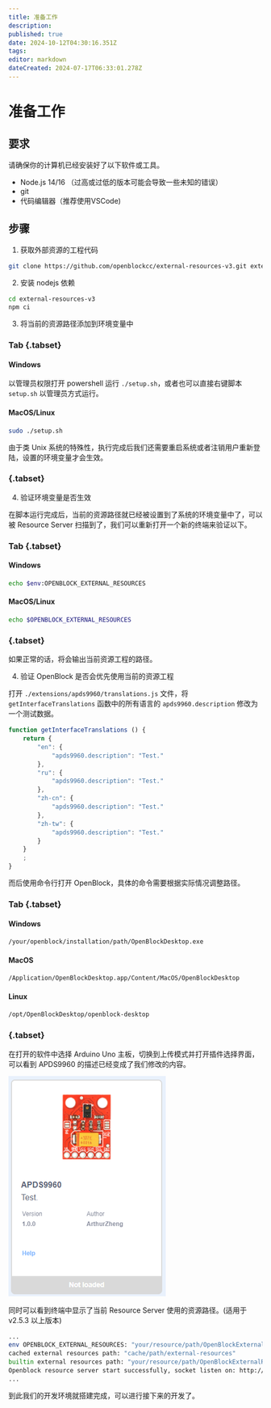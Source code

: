 ```yaml
---
title: 准备工作
description: 
published: true
date: 2024-10-12T04:30:16.351Z
tags: 
editor: markdown
dateCreated: 2024-07-17T06:33:01.278Z
---
```


# 准备工作

## 要求

请确保你的计算机已经安装好了以下软件或工具。

- Node.js 14/16 （过高或过低的版本可能会导致一些未知的错误）
- git
- 代码编辑器（推荐使用VSCode)

## 步骤

1. 获取外部资源的工程代码

```bash
git clone https://github.com/openblockcc/external-resources-v3.git external-resources-v3
```

2. 安装 nodejs 依赖

```bash
cd external-resources-v3
npm ci
```

3. 将当前的资源路径添加到环境变量中

### Tab {.tabset}
#### Windows

以管理员权限打开 powershell 运行 `./setup.sh`，或者也可以直接右键脚本 `setup.sh` 以管理员方式运行。

#### MacOS/Linux

```bash
sudo ./setup.sh
```
由于类 Unix 系统的特殊性，执行完成后我们还需要重启系统或者注销用户重新登陆，设置的环境变量才会生效。
  
### {.tabset}

4. 验证环境变量是否生效 

在脚本运行完成后，当前的资源路径就已经被设置到了系统的环境变量中了，可以被 Resource Server 扫描到了，我们可以重新打开一个新的终端来验证以下。

### Tab {.tabset}
#### Windows

```bash
echo $env:OPENBLOCK_EXTERNAL_RESOURCES
```

#### MacOS/Linux

```bash
echo $OPENBLOCK_EXTERNAL_RESOURCES
```

### {.tabset}

如果正常的话，将会输出当前资源工程的路径。

4. 验证 OpenBlock 是否会优先使用当前的资源工程

打开 `./extensions/apds9960/translations.js` 文件，将 `getInterfaceTranslations` 函数中的所有语言的 `apds9960.description` 修改为一个测试数据。

```js
function getInterfaceTranslations () {
    return {
        "en": {
            "apds9960.description": "Test."
        },
        "ru": {
            "apds9960.description": "Test."
        },
        "zh-cn": {
            "apds9960.description": "Test."
        },
        "zh-tw": {
            "apds9960.description": "Test."
        }
    }
    ;
}

```

而后使用命令行打开 OpenBlock，具体的命令需要根据实际情况调整路径。

### Tab {.tabset}
#### Windows

```bash
/your/openblock/installation/path/OpenBlockDesktop.exe
```

#### MacOS

```bash
/Application/OpenBlockDesktop.app/Content/MacOS/OpenBlockDesktop
```

#### Linux

```bash
/opt/OpenBlockDesktop/openblock-desktop
```

### {.tabset}

在打开的软件中选择 Arduino Uno 主板，切换到上传模式并打开插件选择界面，可以看到 APDS9960 的描述已经变成了我们修改的内容。

![apds9960demo.png](/developer-guide/plugin-development/reparations/apds9960demo.png)

同时可以看到终端中显示了当前 Resource Server 使用的资源路径。(适用于v2.5.3 以上版本)

```bash
...
env OPENBLOCK_EXTERNAL_RESOURCES: "your/resource/path/OpenBlockExternalResources"
cached external resources path: "cache/path/external-resources"
builtin external resources path: "your/resource/path/OpenBlockExternalResources"
Openblock resource server start successfully, socket listen on: http://0.0.0.0:20112
...
```

到此我们的开发环境就搭建完成，可以进行接下来的开发了。

